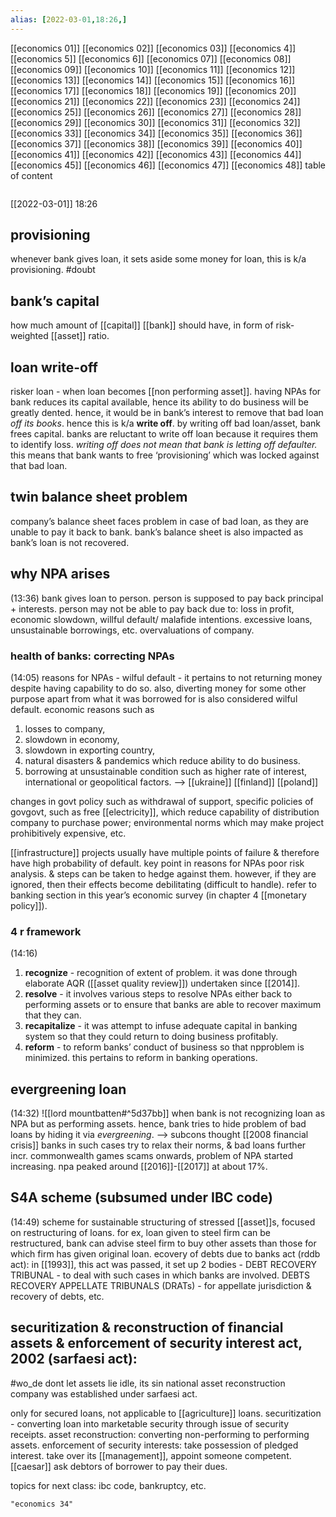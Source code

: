 ```yaml
---
alias: [2022-03-01,18:26,]
---
```

[[economics 01]] [[economics 02]] [[economics 03]] [[economics 4]] [[economics 5]] [[economics 6]] [[economics 07]] [[economics 08]] [[economics 09]] [[economics 10]]
[[economics 11]] [[economics 12]] [[economics 13]] [[economics 14]] [[economics 15]] [[economics 16]] [[economics 17]] [[economics 18]] [[economics 19]] [[economics 20]]
[[economics 21]] [[economics 22]] [[economics 23]] [[economics 24]] [[economics 25]] [[economics 26]] [[economics 27]] [[economics 28]] [[economics 29]] [[economics 30]]
[[economics 31]] [[economics 32]] [[economics 33]] [[economics 34]] [[economics 35]] [[economics 36]] [[economics 37]] [[economics 38]] [[economics 39]] [[economics 40]]
[[economics 41]] [[economics 42]] [[economics 43]] [[economics 44]] [[economics 45]] [[economics 46]] [[economics 47]] [[economics 48]]
table of content
```toc
```

[[2022-03-01]] 18:26
## provisioning
whenever bank gives loan, it sets aside some money for loan, this is k/a provisioning. #doubt 
## bank’s capital
how much amount of [[capital]] [[bank]] should have, in form of risk-weighted [[asset]] ratio.
## loan write-off
risker loan - when loan becomes [[non performing asset]].
having NPAs for bank reduces its capital available, hence its ability to do business will be greatly dented.
hence, it would be in bank’s interest to remove that bad loan *off its books*. hence this is k/a **write off**.
by writing off bad loan/asset, bank frees capital.
banks are reluctant to write off loan because it requires them to identify loss.
*writing off does not mean that bank is letting off defaulter.*
this means that bank wants to free ‘provisioning’ which was locked against that bad loan.

## twin balance sheet problem
company’s balance sheet faces problem in case of bad loan, as they are unable to pay it back to bank.
bank’s balance sheet is also impacted as bank’s loan is not recovered.

## why NPA arises
(13:36)
bank gives loan to person.
person is supposed to pay back principal + interests.
person may not be able to pay back due to: 
	loss in profit,
	economic slowdown, 
	willful default/ malafide intentions.
	excessive loans, unsustainable borrowings, etc.
	overvaluations of company.
### health of banks: correcting NPAs
(14:05)
reasons for NPAs -
wilful default -
it pertains to not returning money despite having capability to do so.
also, diverting money for some other purpose apart from what it was borrowed for is also considered wilful default.
economic reasons such as 
1. losses to company,
2. slowdown in economy,
3. slowdown in exporting country,
4. natural disasters & pandemics which reduce ability to do business.
5. borrowing at unsustainable condition such as higher rate of interest, international or geopolitical factors. --> [[ukraine]] [[finland]] [[poland]]

changes in govt policy such as withdrawal of support, specific policies of govgovt, such as free [[electricity]], which reduce capability of distribution company to purchase power; environmental norms which may make project prohibitively expensive, etc.

[[infrastructure]] projects usually have multiple points of failure & therefore have high probability of default.
key point in reasons for NPAs poor risk analysis.
& steps can be taken to hedge against them.
however, if they are ignored, then their effects become debilitating (difficult to handle).
refer to banking section in this year’s economic survey (in chapter 4 [[monetary policy]]).
### 4 r framework
(14:16)
1. **recognize** - recognition of extent of problem.
it was done through elaborate AQR ([[asset quality review]]) undertaken since [[2014]].
2. **resolve** - it involves various steps to resolve NPAs either back to performing assets or to ensure that banks are able to recover maximum that they can.
3. **recapitalize** - it was attempt to infuse adequate capital in banking system so that they could return to doing business profitably. 
4. **reform** - to reform banks’ conduct of business so that npproblem is minimized.
this pertains to reform in banking operations.

## evergreening loan
(14:32)
![[lord mountbatten#^5d37bb]]
when bank is not recognizing loan as NPA but as performing assets.
hence, bank tries to hide problem of bad loans by hiding it via *evergreening*. --> subcons thought [[2008 financial crisis]]
banks in such cases try to relax their norms, & bad loans further incr.
commonwealth games scams onwards, problem of NPA started increasing.
npa peaked around [[2016]]-[[2017]] at about 17%.

## S4A scheme (subsumed under IBC code)
(14:49)
scheme for sustainable structuring of stressed [[asset]]s, focused on restructuring of loans.
for ex, loan given to steel firm can be restructured, bank can advise steel firm to buy other assets than those for which firm has given original loan. 
ecovery of debts due to banks act (rddb act): in [[1993]], this act was passed, it set up 2 bodies -
	DEBT RECOVERY TRIBUNAL - to deal with such cases in which banks are involved.
	DEBTS RECOVERY APPELLATE TRIBUNALS (DRATs) - for appellate jurisdiction & recovery of debts, etc.
## securitization & reconstruction of financial assets & enforcement of security interest act, 2002 (sarfaesi act): 
#wo_de dont let assets lie idle, its sin
national asset reconstruction company was established under sarfaesi act.

only for secured loans, not applicable to [[agriculture]] loans.
securitization - converting loan into marketable security through issue of security receipts.
asset reconstruction: converting non-performing to performing assets.
enforcement of security interests: 
take possession of pledged interest.
take over its [[management]], appoint someone competent. [[caesar]]
ask debtors of borrower to pay their dues.

topics for next class: ibc code, bankruptcy, etc.
```query
"economics 34"
```